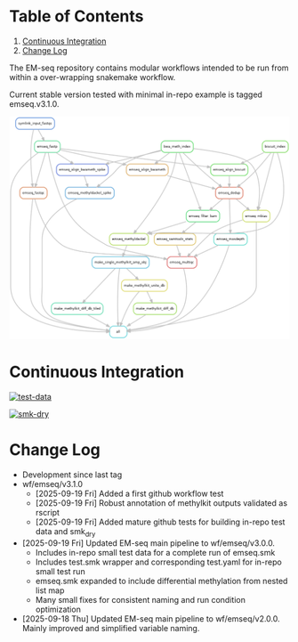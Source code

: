 
# Table of Contents

1.  [Continuous Integration](#org47d5985)
2.  [Change Log](#org07f11c2)

The EM-seq repository contains modular workflows intended to be run from within a over-wrapping snakemake workflow.  

Current stable version tested with minimal in-repo example is tagged emseq.v3.1.0.  

![img](resources/test_smk.png)  


<a id="org47d5985"></a>

# Continuous Integration


[![test-data](https://img.shields.io/github/actions/workflow/status/jeszyman/emseq/test-data.yml?branch=master&label=test-data)](https://github.com/jeszyman/emseq/actions/workflows/test-data.yml)


[![smk-dry](https://img.shields.io/github/actions/workflow/status/jeszyman/emseq/smk-dry.yml?branch=master&label=smk-dry)](https://github.com/jeszyman/emseq/actions/workflows/smk-dry.yml)


<a id="org07f11c2"></a>

# Change Log

-   Development since last tag
-   wf/emseq/v3.1.0  
    -   <span class="timestamp-wrapper"><span class="timestamp">[2025-09-19 Fri] </span></span> Added a first github workflow test
    -   <span class="timestamp-wrapper"><span class="timestamp">[2025-09-19 Fri] </span></span> Robust annotation of methylkit outputs validated as rscript
    -   <span class="timestamp-wrapper"><span class="timestamp">[2025-09-19 Fri] </span></span> Added mature github tests for building in-repo test data and smk<sub>dry</sub>
-   <span class="timestamp-wrapper"><span class="timestamp">[2025-09-19 Fri] </span></span> Updated EM-seq main pipeline to wf/emseq/v3.0.0.  
    -   Includes in-repo small test data for a complete run of emseq.smk
    -   Includes test.smk wrapper and corresponding test.yaml for in-repo small test run
    -   emseq.smk expanded to include differential methylation from nested list map
    -   Many small fixes for consistent naming and run condition optimization
-   <span class="timestamp-wrapper"><span class="timestamp">[2025-09-18 Thu] </span></span> Updated EM-seq main pipeline to wf/emseq/v2.0.0. Mainly improved and simplified variable naming.


